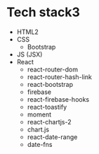 # Tech stack3

- HTML2
- CSS
  - Bootstrap
- JS (JSX)
- React
  - react-router-dom
  - react-router-hash-link
  - react-bootstrap
  - firebase
  - react-firebase-hooks
  - react-toastify
  - moment
  - react-chartjs-2
  - chart.js
  - react-date-range
  - date-fns
